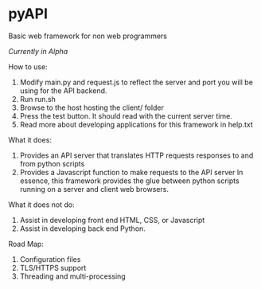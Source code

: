 # pyAPI
Basic web framework for non web programmers

*Currently in Alpha*

How to use:
1. Modify main.py and request.js to reflect the server and port you will be using for the API backend. 
2. Run run.sh
3. Browse to the host hosting the client/ folder
4. Press the test button. It should read with the current server time. 
5. Read more about developing applications for this framework in help.txt

What it does:
1. Provides an API server that translates HTTP requests responses to and from python scripts
2. Provides a Javascript function to make requests to the API server
In essence, this framework provides the glue between python scripts running on a server and client web browsers.

What it does not do:
1. Assist in developing front end HTML, CSS, or Javascript
2. Assist in developing back end Python.

Road Map:
1. Configuration files
2. TLS/HTTPS support
3. Threading and multi-processing
